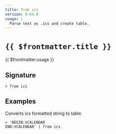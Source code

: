 ```yaml
---
title: from ics
version: 0.64.0
usage: |
  Parse text as .ics and create table.
---
```


# <code>{{ $frontmatter.title }}</code>

<div style='white-space: pre-wrap;'>{{ $frontmatter.usage }}</div>

## Signature

```> from ics ```

## Examples

Converts ics formatted string to table
```shell
> 'BEGIN:VCALENDAR
END:VCALENDAR' | from ics
```
